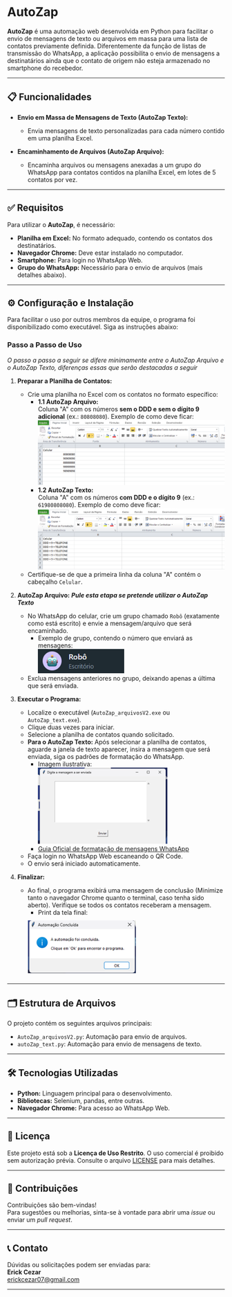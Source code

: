 # AutoZap

**AutoZap** é uma automação web desenvolvida em Python para facilitar o envio de mensagens de texto ou arquivos em massa para uma lista de contatos previamente definida. Diferentemente da função de listas de transmissão do WhatsApp, a aplicação possibilita o envio de mensagens a destinatários ainda que o contato de origem não esteja armazenado no smartphone do recebedor.

---

## 📋 Funcionalidades

- **Envio em Massa de Mensagens de Texto (AutoZap Texto):**

  - Envia mensagens de texto personalizadas para cada número contido em uma planilha Excel.

- **Encaminhamento de Arquivos (AutoZap Arquivo):**
  - Encaminha arquivos ou mensagens anexadas a um grupo do WhatsApp para contatos contidos na planilha Excel, em lotes de 5 contatos por vez.

---

## ✅ Requisitos

Para utilizar o **AutoZap**, é necessário:

- **Planilha em Excel:** No formato adequado, contendo os contatos dos destinatários.
- **Navegador Chrome:** Deve estar instalado no computador.
- **Smartphone:** Para login no WhatsApp Web.
- **Grupo do WhatsApp:** Necessário para o envio de arquivos (mais detalhes abaixo).

---

## ⚙️ Configuração e Instalação

Para facilitar o uso por outros membros da equipe, o programa foi disponibilizado como executável. Siga as instruções abaixo:

### Passo a Passo de Uso

_O passo a passo a seguir se difere minimamente entre o AutoZap Arquivo e o AutoZap Texto, diferenças essas que serão destacadas a seguir_

1. **Preparar a Planilha de Contatos:**

   - Crie uma planilha no Excel com os contatos no formato específico:
     - **1.1 AutoZap Arquivo:**  
       Coluna "A" com os números **sem o DDD e sem o dígito 9 adicional** (ex.: `80808080`).
       Exemplo de como deve ficar:
       ![Exemplo Planilha AutoZap Arquivo](prints/PlanArq.png)
     - **1.2 AutoZap Texto:**  
       Coluna "A" com os números **com DDD e o dígito 9** (ex.: `61980808080`).
       Exemplo de como deve ficar:
       ![Exemplo Planilha AutoZap Texto](prints/PlanText.png)
   - Certifique-se de que a primeira linha da coluna "A" contém o cabeçalho `Celular`.

2. **AutoZap Arquivo:**
   **_Pule esta etapa se pretende utilizar o AutoZap Texto_**

   - No WhatsApp do celular, crie um grupo chamado `Robô` (exatamente como está escrito) e envie a mensagem/arquivo que será encaminhado.
     - Exemplo de grupo, contendo o número que enviará as mensagens:
        <div align="left">
        <img src="prints/GroupExample.png" alt="Exemplo do grupo chamado 'Robô'" width='200px'>
        </div>
   - Exclua mensagens anteriores no grupo, deixando apenas a última que será enviada.

3. **Executar o Programa:**

   - Localize o executável (`AutoZap_arquivosV2.exe` ou `AutoZap_text.exe`).
   - Clique duas vezes para iniciar.
   - Selecione a planilha de contatos quando solicitado.
   - **Para o AutoZap Texto:** Após selecionar a planilha de contatos, aguarde a janela de texto aparecer, insira a mensagem que será enviada, siga os padrões de formatação do WhatsApp.
     - Imagem ilustrativa:
       <div align="left">
         <img src="prints/Text.png" alt="Print da caixa de texto" width="300">
       </div>
     - [Guia Oficial de formatação de mensagens WhatsApp](https://faq.whatsapp.com/539178204879377/?locale=pt_BR&cms_platform=web)
   - Faça login no WhatsApp Web escaneando o QR Code.
   - O envio será iniciado automaticamente.

4. **Finalizar:**
   - Ao final, o programa exibirá uma mensagem de conclusão (Minimize tanto o navegador Chrome quanto o terminal, caso tenha sido aberto). Verifique se todos os contatos receberam a mensagem.
     - Print da tela final:
     <div align="left">
       <img src="prints/Conclusion.png" alt="Exemplo Planilha AutoZap Arquivo" width="250" style="vertical-align: middle; margin-top: 10px; margin-bottom: 10px;">
     </div>

---

## 🗂 Estrutura de Arquivos

O projeto contém os seguintes arquivos principais:

- `AutoZap_arquivosV2.py`: Automação para envio de arquivos.
- `autoZap_text.py`: Automação para envio de mensagens de texto.

---

## 🛠 Tecnologias Utilizadas

- **Python:** Linguagem principal para o desenvolvimento.
- **Bibliotecas:** Selenium, pandas, entre outras.
- **Navegador Chrome:** Para acesso ao WhatsApp Web.

---

## 📝 Licença

Este projeto está sob a **Licença de Uso Restrito**. O uso comercial é proibido sem autorização prévia. Consulte o arquivo [LICENSE](./LICENSE) para mais detalhes.

---

## 🤝 Contribuições

Contribuições são bem-vindas!  
Para sugestões ou melhorias, sinta-se à vontade para abrir uma _issue_ ou enviar um _pull request_.

---

## 📞 Contato

Dúvidas ou solicitações podem ser enviadas para:  
**Erick Cezar**  
erickcezar07@gmail.com

---
